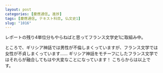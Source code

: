 ```yaml
---
layout: post
categories: [慶應通信, 進捗]
tags: [慶應通信, テキスト科目, 仏文史1]
slug: "1016"
---
```

レポートの残り4単位分もやらねばと思ってフランス文学史1に取組み中。

ところで、ギリシア神話では男性が不倫しまくっていますが、フランス文学では女性が不貞しまくっています……
ギリシア神話をモチーフにしたフランス文学ではそれらが融合してもはや大変なことになっています！
こちらからは以上です。